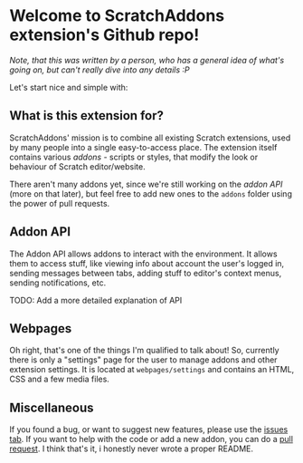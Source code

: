 # Welcome to ScratchAddons extension's Github repo!
*Note, that this was written by a person, who has a general idea of what's going on, but can't really dive into any details :P*

Let's start nice and simple with:
## What is this extension for?
ScratchAddons' mission is to combine all existing Scratch extensions, used by many people into a single easy-to-access place. The extension itself contains various *addons* - scripts or styles, that modify the look or behaviour of Scratch editor/website.

There aren't many addons yet, since we're still working on the *addon API* (more on that later), but feel free to add new ones to the `addons` folder using the power of pull requests.

## Addon API
The Addon API allows addons to interact with the environment. It allows them to access stuff, like viewing info about account the user's logged in, sending messages between tabs, adding stuff to editor's context menus, sending notifications, etc.

TODO: Add a more detailed explanation of API

## Webpages
Oh right, that's one of the things I'm qualified to talk about! So, currently there is only a "settings" page for the user to manage addons and other extension settings. It is located at `webpages/settings` and contains an HTML, CSS and a few media files.

## Miscellaneous 
If you found a bug, or want to suggest new features, please use the [issues tab](https://github.com/ScratchAddons/ScratchAddons/issues). If you want to help with the code or add a new addon, you can do a [pull request](https://github.com/ScratchAddons/ScratchAddons/pulls). I think that's it, i honestly never wrote a proper README.
